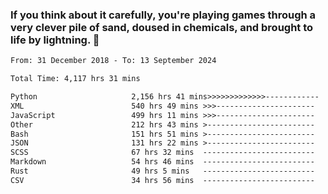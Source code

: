 ### If you think about it carefully, you're playing games through a very clever pile of sand, doused in chemicals, and brought to life by lightning.  👋


<!--START_SECTION:waka-->

```txt
From: 31 December 2018 - To: 13 September 2024

Total Time: 4,117 hrs 31 mins

Python                     2,156 hrs 41 mins>>>>>>>>>>>>>------------   52.38 %
XML                        540 hrs 49 mins >>>----------------------   13.14 %
JavaScript                 499 hrs 11 mins >>>----------------------   12.13 %
Other                      212 hrs 43 mins >------------------------   05.17 %
Bash                       151 hrs 51 mins >------------------------   03.69 %
JSON                       131 hrs 22 mins >------------------------   03.19 %
SCSS                       67 hrs 32 mins  -------------------------   01.64 %
Markdown                   54 hrs 46 mins  -------------------------   01.33 %
Rust                       49 hrs 5 mins   -------------------------   01.19 %
CSV                        34 hrs 56 mins  -------------------------   00.85 %
```

<!--END_SECTION:waka-->
